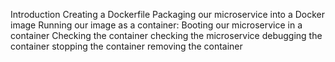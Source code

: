 Introduction
Creating a Dockerfile
Packaging our microservice into a Docker image
Running our image as a container: Booting our microservice in a container
Checking the container
checking the microservice
debugging the container
stopping the container
removing the container


